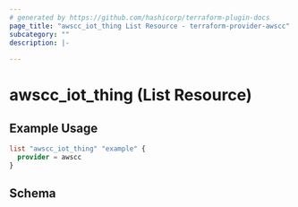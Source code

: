 ```yaml
---
# generated by https://github.com/hashicorp/terraform-plugin-docs
page_title: "awscc_iot_thing List Resource - terraform-provider-awscc"
subcategory: ""
description: |-
  
---
```


# awscc_iot_thing (List Resource)



## Example Usage

```terraform
list "awscc_iot_thing" "example" {
  provider = awscc
}
```

<!-- schema generated by tfplugindocs -->
## Schema
